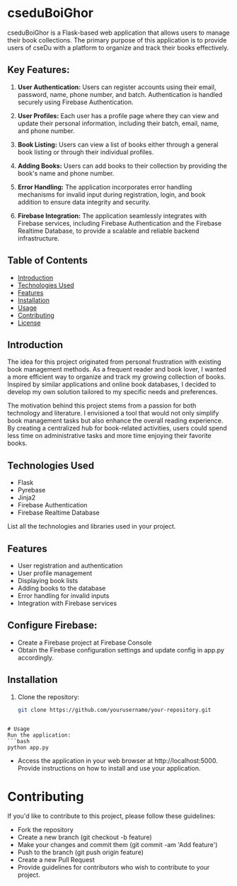 # cseduBoiGhor


cseduBoiGhor is a Flask-based web application that allows users to manage their book collections. The primary purpose of this application is to provide users of cseDu with a platform to organize and track their books effectively. 

## Key Features:

1. **User Authentication:** Users can register accounts using their email, password, name, phone number, and batch. Authentication is handled securely using Firebase Authentication.

2. **User Profiles:** Each user has a profile page where they can view and update their personal information, including their batch, email, name, and phone number.

3. **Book Listing:** Users can view a list of books either through a general book listing or through their individual profiles. 

4. **Adding Books:** Users can add books to their collection by providing the book's name and phone number.

5. **Error Handling:** The application incorporates error handling mechanisms for invalid input during registration, login, and book addition to ensure data integrity and security.

6. **Firebase Integration:** The application seamlessly integrates with Firebase services, including Firebase Authentication and the Firebase Realtime Database, to provide a scalable and reliable backend infrastructure.

## Table of Contents
- [Introduction](#introduction)
- [Technologies Used](#technologies-used)
- [Features](#features)
- [Installation](#installation)
- [Usage](#usage)
- [Contributing](#contributing)
- [License](#license)

## Introduction
The idea for this project originated from personal frustration with existing book management methods. As a frequent reader and book lover, I wanted a more efficient way to organize and track my growing collection of books. Inspired by similar applications and online book databases, I decided to develop my own solution tailored to my specific needs and preferences. 

The motivation behind this project stems from a passion for both technology and literature. I envisioned a tool that would not only simplify book management tasks but also enhance the overall reading experience. By creating a centralized hub for book-related activities, users could spend less time on administrative tasks and more time enjoying their favorite books.


## Technologies Used
- Flask
- Pyrebase
- Jinja2
- Firebase Authentication
- Firebase Realtime Database

List all the technologies and libraries used in your project.

## Features
- User registration and authentication
- User profile management
- Displaying book lists
- Adding books to the database
- Error handling for invalid inputs
- Integration with Firebase services

## Configure Firebase:
- Create a Firebase project at Firebase Console
- Obtain the Firebase configuration settings and update config in app.py accordingly.

## Installation
1. Clone the repository:
   ```bash
   git clone https://github.com/yourusername/your-repository.git
```

# Usage
Run the application:
```bash
python app.py
```
- Access the application in your web browser at http://localhost:5000.
Provide instructions on how to install and use your application.

# Contributing
If you'd like to contribute to this project, please follow these guidelines:

- Fork the repository
- Create a new branch (git checkout -b feature)
- Make your changes and commit them (git commit -am 'Add feature')
- Push to the branch (git push origin feature)
- Create a new Pull Request
- Provide guidelines for contributors who wish to contribute to your project.

